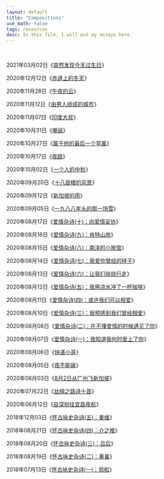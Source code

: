 ```yaml
---
layout: default
title: "Compositions"
use_math: false
tags: resources
desc: In this file, I will put my essays here. 
---
```


<br>

2021年03月02日《[突然发现今天过生日](https://zhuanglinsheng.github.io/res/poems/2021-03-02.html)》

2020年12月12日《[赤道上的冬天](https://zhuanglinsheng.github.io/res/poems/2020-12-12.html)》

2020年11月28日《[午夜的云](https://zhuanglinsheng.github.io/res/poems/2020-11-28.html)》

2020年11月12日《[由男人组成的城市](https://zhuanglinsheng.github.io/res/poems/2020-11-12.html)》

2020年11月07日《[印度大叔](https://zhuanglinsheng.github.io/res/poems/2020-11-07.html)》

2020年10月31日《[嘲讽](https://zhuanglinsheng.github.io/res/poems/2020-10-31.html)》

2020年10月27日《[属于他的最后一个早晨](https://zhuanglinsheng.github.io/res/poems/2020-10-27.html)》

2020年10月17日《[夜路](https://zhuanglinsheng.github.io/res/poems/2020-10-17.html)》

2020年10月02日《[一个人的中秋](https://zhuanglinsheng.github.io/res/poems/2020-10-02.html)》

2020年09月20日《[十八层楼的风景](https://zhuanglinsheng.github.io/res/poems/2020-09-20.html)》

2020年09月12日《[新加坡的雨](https://zhuanglinsheng.github.io/res/poems/2020-09-12.html)》

2020年09月05日《[一九八八年头的那一场雪](https://zhuanglinsheng.github.io/res/poems/2020-09-05.html)》

2020年08月17日《[爱情杂诗(十)：向爱情妥协](https://zhuanglinsheng.github.io/res/poems/2020-08-17.html)》

2020年08月16日《[爱情杂诗(九)：肯特山岗](https://zhuanglinsheng.github.io/res/poems/2020-08-16.html)》

2020年08月15日《[爱情杂诗(八)：南洋的小旅馆](https://zhuanglinsheng.github.io/res/poems/2020-08-15.html)》

2020年08月14日《[爱情杂诗(七)：我爱你曾经的样子](https://zhuanglinsheng.github.io/res/poems/2020-08-14.html)》

2020年08月13日《[爱情杂诗(六)：让我们徐徐行走](https://zhuanglinsheng.github.io/res/poems/2020-08-13.html)》

2020年08月12日《[爱情杂诗(五)：我用凉水冲了一杯咖啡](https://zhuanglinsheng.github.io/res/poems/2020-08-12.html)》

2020年08月11日《[爱情杂诗(四)：或许我们可以相爱](https://zhuanglinsheng.github.io/res/poems/2020-08-11.html)》

2020年08月10日《[爱情杂诗(三)：我预感到我们曾经相爱](https://zhuanglinsheng.github.io/res/poems/2020-08-10.html)》

2020年08月08日《[爱情杂诗(二)：在不懂爱情的时候遇见了你](https://zhuanglinsheng.github.io/res/poems/2020-08-08.html)》

2020年08月07日《[爱情杂诗(一)：我知道我何时爱上了你](https://zhuanglinsheng.github.io/res/poems/2020-08-07.html)》

2020年08月06日《[快递小哥](https://zhuanglinsheng.github.io/res/poems/2020-08-06.html)》

2020年08月05日《[夜不能寐](https://zhuanglinsheng.github.io/res/poems/2020-08-05.html)》

2020年08月03日《[8月2日从广州飞新加坡](https://zhuanglinsheng.github.io/res/poems/2020-08-03.html)》

2020年07月22日《[丝绸之路诗十首](https://zhuanglinsheng.github.io/2020/07/22/Silk-Road.html)》

2020年06月12日《[自深圳往宜昌夜航](https://zhuanglinsheng.github.io/res/poems/2020-06-12.html)》

2018年12月03日《[怀古咏史杂诗(五)：姜维](https://zhuanglinsheng.github.io/res/poems/2018-12-03.html)》

2018年08月21日《[怀古咏史杂诗(四)：介之推](https://zhuanglinsheng.github.io/res/poems/2018-08-21.html)》

2018年08月20日《[怀古咏史杂诗(三)：吕后](https://zhuanglinsheng.github.io/res/poems/2018-08-20.html)》

2018年08月19日《[怀古咏史杂诗(二)：黄巢](https://zhuanglinsheng.github.io/res/poems/2018-08-19.html)》

2018年07月13日《[怀古咏史杂诗(一)：郑和](https://zhuanglinsheng.github.io/res/poems/2018-07-13.html)》




